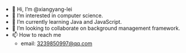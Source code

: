 - 👋 Hi, I’m @xiangyang-lei
- 👀 I’m interested in computer science.
- 🌱 I’m currently learning Java and JavaScript.
- 💞️ I’m looking to collaborate on background management framework.
- 📫 How to reach me
  - email: 3239850997@qq.com

<!---
xiangyang-lei/xiangyang-lei is a ✨ special ✨ repository because its `README.md` (this file) appears on your GitHub profile.
You can click the Preview link to take a look at your changes.
--->
